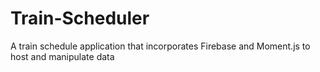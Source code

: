 # Train-Scheduler
A train schedule application that incorporates Firebase and Moment.js to host and manipulate data
